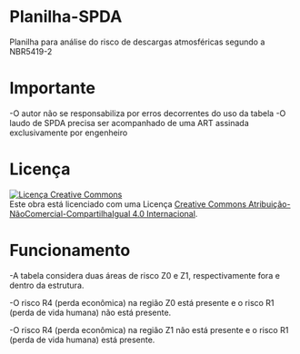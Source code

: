 ﻿# Planilha-SPDA

Planilha para análise do risco de descargas atmosféricas segundo a NBR5419-2

# Importante

-O autor não se responsabiliza por erros decorrentes do uso da tabela
-O laudo de SPDA precisa ser acompanhado de uma ART assinada exclusivamente por engenheiro

# Licença

<a rel="license" href="http://creativecommons.org/licenses/by-nc-sa/4.0/"><img alt="Licença Creative Commons" style="border-width:0" src="https://i.creativecommons.org/l/by-nc-sa/4.0/88x31.png" /></a><br />Este obra está licenciado com uma Licença <a rel="license" href="http://creativecommons.org/licenses/by-nc-sa/4.0/">Creative Commons Atribuição-NãoComercial-CompartilhaIgual 4.0 Internacional</a>.

# Funcionamento

-A tabela considera duas áreas de risco Z0 e Z1, respectivamente fora e dentro da estrutura. 

-O risco R4 (perda econômica) na região Z0 está presente e o risco R1 (perda de vida humana) não está presente.

-O risco R4 (perda econômica) na região Z1 não está presente e o risco R1 (perda de vida humana) está presente.

